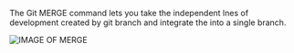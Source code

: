 The Git MERGE command lets you take the independent lnes of development created by git branch and integrate the into a single branch.

![IMAGE OF MERGE](https://miro.medium.com/max/2100/1*iB8lNrITmLvKeL8mnp3qAA.png)

